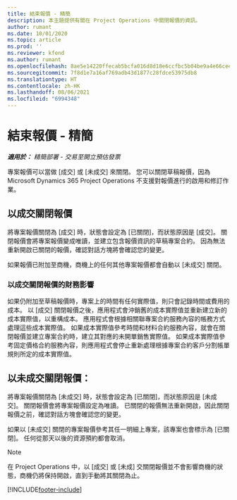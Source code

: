 ```yaml
---
title: 結束報價 - 精簡
description: 本主題提供有關在 Project Operations 中關閉報價的資訊。
author: rumant
ms.date: 10/01/2020
ms.topic: article
ms.prod: ''
ms.reviewer: kfend
ms.author: rumant
ms.openlocfilehash: 8ae5e14220ffecab5bcfa016d8d18e6ccfbc5b04be9a4e66cee26f8885125d31
ms.sourcegitcommit: 7f8d1e7a16af769adb43d1877c28fdce53975db8
ms.translationtype: HT
ms.contentlocale: zh-HK
ms.lasthandoff: 08/06/2021
ms.locfileid: "6994348"
---
```

# <a name="close-a-quote---lite"></a>結束報價 - 精簡

_**適用於：** 精簡部署 - 交易至開立預估發票_

專案報價可以當做 [成交] 或 [未成交] 來關閉。 您可以關閉草稿報價，因為 Microsoft Dynamics 365 Project Operations 不支援對報價進行的啟用和修訂作業。

## <a name="close-a-quote-as-won"></a>以成交關閉報價

將專案報價關閉為 [成交] 時，狀態會設定為 [已關閉]，而狀態原因是 [成交]。 關閉報價會將專案報價變成唯讀，並建立包含報價資訊的草稿專案合約。 因為無法重新開啟已關閉的報價，確認對話方塊將會確認您的變更。

如果報價已附加至商機，商機上的任何其他專案報價都會自動以 [未成交] 關閉。

### <a name="financial-impact-of-closing-a-quote-as-won"></a>以成交關閉報價的財務影響

如果仍附加至草稿報價時，專案上的時間有任何實際值，則只會記錄時間或費用的成本。 以 [成交] 關閉報價之後，應用程式會沖銷舊的成本實際值並重新建立新的成本實際值，以重構成本。 應用程式會根據相關聯專案合約服務內容的帳務方式處理這些成本實際值。 如果成本實際值參考時間和材料合約服務內容，就會在關閉報價並建立專案合約時，建立其對應的未開單銷售實際值。 如果成本實際值參考固定價格合約服務內容，則應用程式會停止重新處理根據專案合約客戶分割帳單規則所定的成本實際值。

## <a name="closing-a-quote-as-lost"></a>以未成交關閉報價：

將專案報價關閉為 [未成交] 時，狀態會設定為 [已關閉]，而狀態原因是 [未成交]。 關閉報價會將專案報價設定為唯讀。 已關閉的報價無法重新開啟，因此關閉報價之前，確認對話方塊會確認您的變更。

如果以 [未成交] 關閉的專案報價參考其任一明細上專案，該專案也會標示為 [已關閉]。 任何從那天以後的資源預約都會取消。

> [!NOTE]
> 在 Project Operations 中，以 [成交] 或 [未成] 交關閉報價並不會影響商機的狀態，商機仍將保持開啟，直到手動將其關閉為止。


[!INCLUDE[footer-include](../../includes/footer-banner.md)]